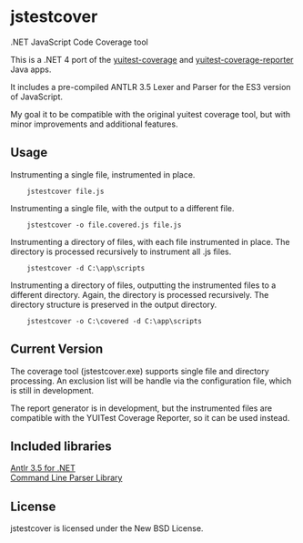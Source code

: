 jstestcover
========

.NET JavaScript Code Coverage tool

This is a .NET 4 port of the <a href="https://github.com/yui/yuitest">yuitest-coverage</a> 
and <a href="https://github.com/yui/yuitest">yuitest-coverage-reporter</a> Java apps.

It includes a pre-compiled ANTLR 3.5 Lexer and Parser for the ES3 version of JavaScript.

My goal it to be compatible with the original yuitest coverage tool, but with minor 
improvements and additional features.

## Usage
Instrumenting a single file, instrumented in place.
		
		jstestcover file.js

Instrumenting a single file, with the output to a different file.
		
		jstestcover -o file.covered.js file.js

Instrumenting a directory of files, with each file instrumented in place.
The directory is processed recursively to instrument all .js files.
		
		jstestcover -d C:\app\scripts

Instrumenting a directory of files, outputting the instrumented files to a 
different directory. Again, the directory is processed recursively.  The directory 
structure is preserved in the output directory.
		
		jstestcover -o C:\covered -d C:\app\scripts


## Current Version
The coverage tool (jstestcover.exe) supports single file and directory processing.
An exclusion list will be handle via the configuration file, which is still in development.

The report generator is in development, but the instrumented files are compatible with the 
YUITest Coverage Reporter, so it can be used instead.

## Included libraries
<a href="http://www.antlr.org/">Antlr 3.5 for .NET</a>
<br/>
<a href="https://github.com/gsscoder/commandline">Command Line Parser Library</a>

## License
jstestcover is licensed under the New BSD License.
